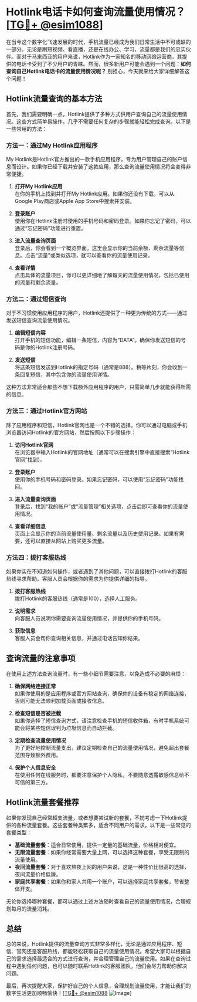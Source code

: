 # Hotlink电话卡如何查询流量使用情况？[[TG💪+ @esim1088](https://t.me/s/esim1088)]

在当今这个数字化飞速发展的时代，手机流量已经成为我们日常生活中不可或缺的一部分。无论是刷短视频、看直播，还是在线办公、学习，流量都是我们的忠实伙伴。而对于马来西亚的用户来说，Hotlink作为一家知名的移动网络运营商，其提供的电话卡受到了不少用户的青睐。然而，很多新用户可能会遇到一个问题：**如何查询自己Hotlink电话卡的流量使用情况呢？** 别担心，今天就来给大家详细解答这个问题！

## Hotlink流量查询的基本方法

首先，我们需要明确一点，Hotlink提供了多种方式供用户查询自己的流量使用情况。这些方式简单易操作，几乎不需要任何复杂的步骤就能轻松完成查询。以下是一些常用的方法：

### 方法一：通过My Hotlink应用程序

My Hotlink是Hotlink官方推出的一款手机应用程序，专为用户管理自己的账户信息而设计。如果你已经下载并安装了这款应用，那么查询流量使用情况将会变得非常便捷。

1. **打开My Hotlink应用**  
   在你的手机上找到并打开My Hotlink应用。如果你还没有下载，可以从Google Play商店或Apple App Store中搜索并安装。

2. **登录账户**  
   使用你在Hotlink注册时使用的手机号码和密码登录。如果你忘记了密码，可以通过“忘记密码”功能进行重置。

3. **进入流量查询页面**  
   登录后，你会看到一个概览界面，这里会显示你的当前余额、剩余流量等信息。点击“流量”或类似选项，就可以查看你的流量使用记录。

4. **查看详情**  
   点击具体的流量项目，你可以更详细地了解每天的流量使用情况，包括已使用的流量和剩余流量。

### 方法二：通过短信查询

对于不习惯使用应用程序的用户，Hotlink还提供了一种更为传统的方式——通过发送短信查询流量使用情况。

1. **编辑短信内容**  
   打开手机的短信功能，编辑一条短信，内容为“DATA”。确保你发送短信的号码是你的Hotlink注册号码。

2. **发送短信**  
   将这条短信发送到Hotlink的指定号码（通常是888）。稍等片刻，你会收到一条回复短信，其中包含你的流量使用详情。

这种方法非常适合那些不想下载额外应用程序的用户，只需简单几步就能获得所需的信息。

### 方法三：通过Hotlink官方网站

除了应用程序和短信，Hotlink官网也是一个不错的选择。你可以通过电脑或手机浏览器访问Hotlink的官方网站，然后按照以下步骤操作：

1. **访问Hotlink官网**  
   在浏览器中输入Hotlink的官网地址（通常可以在搜索引擎中直接搜索“Hotlink官网”找到）。

2. **登录账户**  
   使用你的手机号码和密码登录。如果忘记密码，可以使用“忘记密码”功能找回。

3. **进入流量查询页面**  
   登录后，找到“我的账户”或“流量管理”相关选项，点击后即可查看你的流量使用情况。

4. **查看详细信息**  
   页面上会显示你的当前流量使用量、剩余流量以及历史使用记录。如果有需要，还可以直接从网站上购买更多流量。

### 方法四：拨打客服热线

如果你实在不知道如何操作，或者遇到了其他问题，可以直接拨打Hotlink的客服热线寻求帮助。客服人员会根据你的需求为你提供详细的指导。

1. **拨打客服热线**  
   拨打Hotlink的客服热线（通常是100），选择人工服务。

2. **说明需求**  
   向客服人员说明你需要查询流量使用情况，并提供你的手机号码。

3. **获取信息**  
   客服人员会帮你查询相关信息，并通过电话告知你结果。

## 查询流量的注意事项

在使用上述方法查询流量时，有一些小细节需要注意，以免造成不必要的麻烦：

1. **确保网络连接正常**  
   如果你使用的是应用程序或官方网站查询，确保你的设备有稳定的网络连接，否则可能无法顺利加载页面或接收信息。

2. **检查短信是否被拦截**  
   如果你选择了短信查询方式，请注意检查手机的短信收件箱，有时手机系统可能会将某些短信误判为垃圾信息而自动拦截。

3. **定期检查流量使用情况**  
   为了更好地控制流量支出，建议定期检查自己的流量使用情况，避免超出套餐范围导致额外费用。

4. **保护个人信息安全**  
   在使用任何在线服务时，都要注意保护个人隐私，不要随意透露敏感信息给不可信的第三方。

## Hotlink流量套餐推荐

如果你发现自己经常超支流量，或者想要尝试新的套餐，不妨考虑一下Hotlink提供的各种流量套餐。这些套餐种类繁多，适合不同用户的需求，以下是一些常见的套餐类型：

- **基础流量套餐**：适合日常使用，提供一定量的基础流量，价格相对便宜。
- **无限流量套餐**：如果你经常需要大量上网，可以选择这种套餐，享受无限制的流量使用。
- **夜间流量套餐**：对于喜欢熬夜上网的用户来说，这是一种性价比很高的选择，夜间流量价格低廉。
- **家庭共享套餐**：如果你和家人共用一个账户，可以选择家庭共享套餐，节省整体开支。

无论你选择哪种套餐，都可以通过上述方法随时查看自己的流量使用情况，合理规划每月的流量消耗。

## 总结

总的来说，Hotlink提供的流量查询方式非常多样化，无论是通过应用程序、短信、官网还是客服热线，都能轻松获取自己的流量使用情况。希望大家可以根据自己的需求选择最适合的方式进行查询，并合理管理自己的流量使用。如果在查询过程中遇到任何问题，也可以随时联系Hotlink的客服团队，他们会尽力帮助你解决问题。

最后，再次提醒大家，保护好自己的个人信息，合理规划流量使用，才能让我们的数字生活更加顺畅愉快！[[TG💪+ @esim1088](https://t.me/s/esim1088) ![Image](https://i.postimg.cc/4NQfJmqS/Snipaste-2025-05-13-00-14-12.png)]